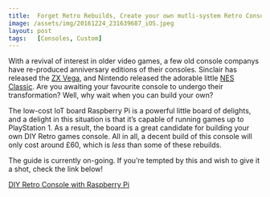 ```yaml
---
title:  Forget Retro Rebuilds, Create your own mutli-system Retro Console for £60
image: /assets/img/20161224_231639687_iOS.jpeg
layout: post
tags:   [Consoles, Custom]
---
```


With a revival of interest in older video games, a few old console companys have re-produced anniversary editions of their consoles. Sinclair has released the [ZX Vega](https://www.indiegogo.com/projects/the-sinclair-zx-spectrum-vega-plus-console-games#/), and Nintendo released the adorable little [NES Classic](https://www.nintendo.co.uk/Misc-/Nintendo-Classic-Mini-Nintendo-Entertainment-System/Nintendo-Classic-Mini-Nintendo-Entertainment-System-1124287.html). Are you awaiting your favourite console to undergo their transformation? Well, why wait when you can build your own?

The low-cost IoT board Raspberry Pi is a powerful little board of delights, and a delight in this situation is that it’s capable of running games up to PlayStation 1. As a result, the board is a great candidate for building your own DIY Retro games console. All in all, a decent build of this console will only cost around £60, which is _less_ than some of these rebuilds.

The guide is currently on-going. If you’re tempted by this and wish to give it a shot, check the link below!

<div class="text-center">
	<p class="rt-button"><a href="{% link raspberry-pi.md %}">DIY Retro Console with Raspberry Pi</a></p>
</div>
